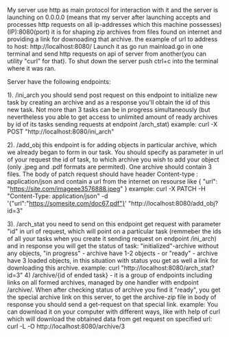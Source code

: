 My server use http as main protocol for interaction with it and the server is launching on 0.0.0.0 (means that my server after launching accepts and processes http requests on all ip-addresses which this machine possesses) (IP):8080(port) it is for shaping zip archives from files found on internet and providing a link for downoading that archive. the example of url to address to host: http://localhost:8080/
Launch it as go run mainload.go in one terminal and send http requests on api of server from another(you can utility "curl" for that). To shut down the server push ctrl+c into the terminal where it was ran.

Server have the following endpoints:

1). /ini_arch
you should send post request on this endpoint to initialize new task by creating an archive and as a response you'll obtain the id of this new task. Not more than 3 tasks can be in progress simultaneously (but nevertheless you able to get access to unlimited amount of ready archives by id of its tasks sending requests at endpoint /arch_stat)
example: curl -X POST "http://localhost:8080/ini_arch"

2). /add_obj
    this endpoint is for adding objects in particular archive, which we already began to form in our task. You should specify as parameter in url of your request the id of task, to which archive you wish to add your object (only .jpeg and .pdf formats are permited). One archive should contain 3 files. The body of patch request should have header Content-type : application/json and contain a url from the internet on resourse like {
        "url": "https://site.com/imageee3576888.jpeg"
    }
    example: curl -X PATCH -H "Content-Type: application/json" -d '{"url":"https://somesite.com/doc67.pdf"}' "http://localhost:8080/add_obj?id=3"

3). /arch_stat
you need to send on this endpoint get request with parameter "id" in url of request, which will point on a particular task (remmeber the ids of all your tasks when you create it sending request on endpoint /ini_arch) and in response you will get the status of task: "initialized"-archive without any objects, "in progress" - archive have 1-2 objects - or "ready" - archive have 3 loaded objects, in this situation with status you get as well a link for downloading this archive.
example: curl "http://localhost:8080/arch_stat?id=3"
4) /archive/{id of ended task} - it is a group of endpoints including links on all formed archives, managed by one handler with endpoint /archive/. When after checking status of archive you find it "ready", you get the special archive link on this server, to get the archive-zip file in body of response you should send a get-request on that special link. 
example: You can download it on your computer with different ways, like with help of curl which will download the obtained data from get request on specified url: curl -L -O http://localhost:8080/archive/3
